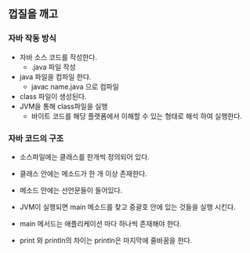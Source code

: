 ## 껍질을 깨고


### 자바 작동 방식
- 자바 소스 코드를 작성한다.
    - .java 파일 작성
- java 파일을 컴파일 한다.
    - javac name.java 으로 컴파일
-  class 파일이 생성된다.
- JVM을 통해 class파일을 실행
    - 바이트 코드를 해당 플랫폼에서 이해할 수 있는 형태로
    해석 하여 실행한다.

### 자바 코드의 구조
- 소스파일에는 클래스를 한개씩 정의되어 있다.
- 클래스 안에는 메소드가 한 개 이상 존재한다.
- 메소드 안에는 선언문들이 들어있다.

- JVM이 실행되면 main 메소드를 찾고 중괄호 안에 있는 것들을
실행 시킨다.
- main 메서드는 애플리케이션 마다 하나씩 존재해야 한다.

* print 와 println의 차이는 println은 마지막에 줄바꿈을 한다.

